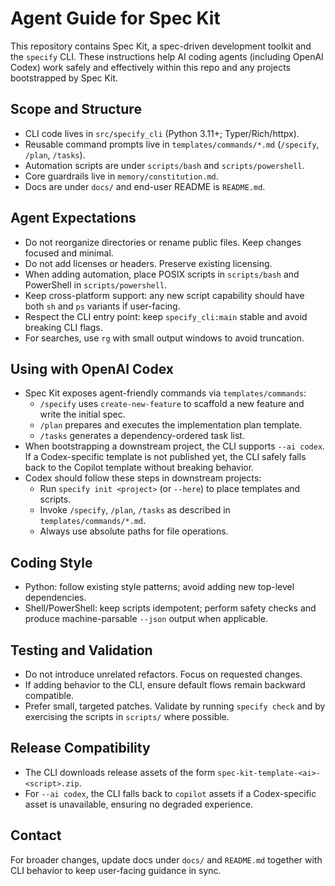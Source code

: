 # Agent Guide for Spec Kit

This repository contains Spec Kit, a spec-driven development toolkit and the `specify` CLI. These instructions help AI coding agents (including OpenAI Codex) work safely and effectively within this repo and any projects bootstrapped by Spec Kit.

## Scope and Structure

- CLI code lives in `src/specify_cli` (Python 3.11+; Typer/Rich/httpx).
- Reusable command prompts live in `templates/commands/*.md` (`/specify`, `/plan`, `/tasks`).
- Automation scripts are under `scripts/bash` and `scripts/powershell`.
- Core guardrails live in `memory/constitution.md`.
- Docs are under `docs/` and end-user README is `README.md`.

## Agent Expectations

- Do not reorganize directories or rename public files. Keep changes focused and minimal.
- Do not add licenses or headers. Preserve existing licensing.
- When adding automation, place POSIX scripts in `scripts/bash` and PowerShell in `scripts/powershell`.
- Keep cross-platform support: any new script capability should have both `sh` and `ps` variants if user-facing.
- Respect the CLI entry point: keep `specify_cli:main` stable and avoid breaking CLI flags.
- For searches, use `rg` with small output windows to avoid truncation.

## Using with OpenAI Codex

- Spec Kit exposes agent-friendly commands via `templates/commands`:
  - `/specify` uses `create-new-feature` to scaffold a new feature and write the initial spec.
  - `/plan` prepares and executes the implementation plan template.
  - `/tasks` generates a dependency-ordered task list.
- When bootstrapping a downstream project, the CLI supports `--ai codex`. If a Codex-specific template is not published yet, the CLI safely falls back to the Copilot template without breaking behavior.
- Codex should follow these steps in downstream projects:
  - Run `specify init <project>` (or `--here`) to place templates and scripts.
  - Invoke `/specify`, `/plan`, `/tasks` as described in `templates/commands/*.md`.
  - Always use absolute paths for file operations.

## Coding Style

- Python: follow existing style patterns; avoid adding new top-level dependencies.
- Shell/PowerShell: keep scripts idempotent; perform safety checks and produce machine-parsable `--json` output when applicable.

## Testing and Validation

- Do not introduce unrelated refactors. Focus on requested changes.
- If adding behavior to the CLI, ensure default flows remain backward compatible.
- Prefer small, targeted patches. Validate by running `specify check` and by exercising the scripts in `scripts/` where possible.

## Release Compatibility

- The CLI downloads release assets of the form `spec-kit-template-<ai>-<script>.zip`.
- For `--ai codex`, the CLI falls back to `copilot` assets if a Codex-specific asset is unavailable, ensuring no degraded experience.

## Contact

For broader changes, update docs under `docs/` and `README.md` together with CLI behavior to keep user-facing guidance in sync.

